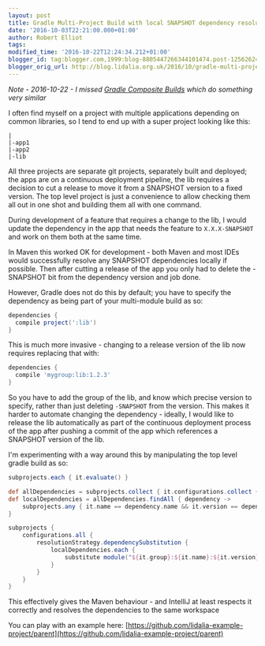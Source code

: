 ```yaml
---
layout: post
title: Gradle Multi-Project Build with local SNAPSHOT dependency resolution
date: '2016-10-03T22:21:00.000+01:00'
author: Robert Elliot
tags: 
modified_time: '2016-10-22T12:24:34.212+01:00'
blogger_id: tag:blogger.com,1999:blog-8805447266344101474.post-1256262415238738788
blogger_orig_url: http://blog.lidalia.org.uk/2016/10/gradle-multi-project-build-with-local.html
---
```


*Note - 2016-10-22 - I missed
[Gradle Composite Builds](https://docs.gradle.org/current/userguide/composite_builds.html)
which do something very similar*

I often find myself on a project with multiple applications depending on 
common libraries, so I tend to end up with a super project looking like this:
```
|
|-app1
|-app2
|-lib
```

All three projects are separate git projects, separately built and deployed; the 
apps are on a continuous deployment pipeline, the lib requires a decision to cut 
a release to move it from a SNAPSHOT version to a fixed version. The top level 
project is just a convenience to allow checking them all out in one shot and 
building them all with one command.

During development of a feature that requires a change to the lib, I would 
update the dependency in the app that needs the feature to `X.X.X-SNAPSHOT` and 
work on them both at the same time.

In Maven this worked OK for development - both Maven and most IDEs would 
successfully resolve any SNAPSHOT dependencies locally if possible. Then after 
cutting a release of the app you only had to delete the -SNAPSHOT bit from the 
dependency version and job done.

However, Gradle does not do this by default; you have to specify the dependency 
as being part of your multi-module build as so:

```groovy
dependencies {
  compile project(':lib')
}
```
This is much more invasive - changing to a release version of the lib now requires replacing that with:
```groovy
dependencies {
  compile 'mygroup:lib:1.2.3'
}
```

So you have to add the group of the lib, and know which precise version to 
specify, rather than just deleting `-SNAPSHOT` from the version. This makes it 
harder to automate changing the dependency - ideally, I would like to release 
the lib automatically as part of the continuous deployment process of the app 
after pushing a commit of the app which references a SNAPSHOT version of the 
lib.

I'm experimenting with a way around this by manipulating the top level gradle
build as so:

```groovy
subprojects.each { it.evaluate() }

def allDependencies = subprojects.collect { it.configurations.collect { it.dependencies }.flatten() }.flatten()
def localDependencies = allDependencies.findAll { dependency ->
    subprojects.any { it.name == dependency.name && it.version == dependency.version && it.group == dependency.group }
}

subprojects {
    configurations.all {
        resolutionStrategy.dependencySubstitution {
            localDependencies.each {
                substitute module("${it.group}:${it.name}:${it.version}") with project(":${it.name}")
            }
        }
    }
}
```

This effectively gives the Maven behaviour - and IntelliJ at least respects it 
correctly and resolves the dependencies to the same workspace

You can play with an example here:
[https://github.com/lidalia-example-project/parent](https://github.com/lidalia-example-project/parent)
